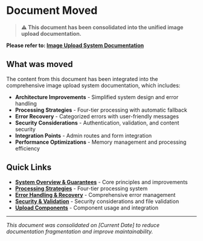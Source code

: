 # Document Moved

> **⚠️ This document has been consolidated into the unified image upload documentation.**

**Please refer to: [Image Upload System Documentation](./IMAGE_UPLOAD_SYSTEM.md)**

## What was moved

The content from this document has been integrated into the comprehensive image upload system documentation, which includes:

- **Architecture Improvements** - Simplified system design and error handling
- **Processing Strategies** - Four-tier processing with automatic fallback
- **Error Recovery** - Categorized errors with user-friendly messages
- **Security Considerations** - Authentication, validation, and content security
- **Integration Points** - Admin routes and form integration
- **Performance Optimizations** - Memory management and processing efficiency

## Quick Links

- **[System Overview & Guarantees](./IMAGE_UPLOAD_SYSTEM.md#-system-overview--guarantees)** - Core principles and improvements
- **[Processing Strategies](./IMAGE_UPLOAD_SYSTEM.md#-processing-strategies)** - Four-tier processing system
- **[Error Handling & Recovery](./IMAGE_UPLOAD_SYSTEM.md#-error-handling--recovery)** - Comprehensive error management
- **[Security & Validation](./IMAGE_UPLOAD_SYSTEM.md#-security--validation)** - Security considerations and file validation
- **[Upload Components](./IMAGE_UPLOAD_SYSTEM.md#-upload-components)** - Component usage and integration

---

*This document was consolidated on [Current Date] to reduce documentation fragmentation and improve maintainability.*
